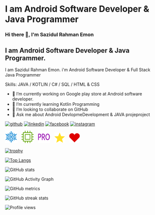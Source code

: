 <h1 style=color: red;> I am Android Software Developer & Java Programmer</h1>


### Hi there 👋, I'm Sazidul Rahman Emon

## I am Android Software Developer & Java Programmer.


I am Sazidul Rahman Emon. i'm Android Software Developer & Full Stack
Java Programmer

Skills: JAVA / KOTLIN / C# / SQL / HTML & CSS

- 🔭 I’m currently working on Google play store at Android software developer. 
- 🌱 I’m currently learning Kotlin Programming  
- 👯 I’m looking to collaborate on GitHub  
- 💬 Ask me about Android DevlopmeDevelopment & JAVA projeproject  


[<img src='https://cdn.jsdelivr.net/npm/simple-icons@3.0.1/icons/github.svg' alt='github' height='40'>](https://github.com/sazidulcse)  [<img src='https://cdn.jsdelivr.net/npm/simple-icons@3.0.1/icons/linkedin.svg' alt='linkedin' height='40'>](https://www.linkedin.com/in/sazidul-rahman-317096217/)  [<img src='https://cdn.jsdelivr.net/npm/simple-icons@3.0.1/icons/facebook.svg' alt='facebook' height='40'>](https://www.facebook.com/sazidulcse)  [<img src='https://cdn.jsdelivr.net/npm/simple-icons@3.0.1/icons/instagram.svg' alt='instagram' height='40'>](https://www.instagram.com/sazidul.cse/)  

<a href='https://archiveprogram.github.com/'><img src='https://raw.githubusercontent.com/acervenky/animated-github-badges/master/assets/acbadge.gif' width='40' height='40'></a> <a href='https://docs.github.com/en/developers'><img src='https://raw.githubusercontent.com/acervenky/animated-github-badges/master/assets/devbadge.gif' width='40' height='40'></a> <a href='https://github.com/pricing'><img src='https://raw.githubusercontent.com/acervenky/animated-github-badges/master/assets/pro.gif' width='40' height='40'></a> <a href='https://stars.github.com/'><img src='https://raw.githubusercontent.com/acervenky/animated-github-badges/master/assets/starbadge.gif' width='35' height='35'></a> <a href='https://docs.github.com/en/github/supporting-the-open-source-community-with-github-sponsors'><img src='https://raw.githubusercontent.com/acervenky/animated-github-badges/master/assets/sponsorbadge.gif' width='35' height='35'></a> 

[![trophy](https://github-profile-trophy.vercel.app/?username=sazidulcse)](https://github.com/ryo-ma/github-profile-trophy)

[![Top Langs](https://github-readme-stats.vercel.app/api/top-langs/?username=sazidulcse)](https://github.com/anuraghazra/github-readme-stats)

![GitHub stats](https://github-readme-stats.vercel.app/api?username=sazidulcse&show_icons=true&count_private=true)  

![GitHub Activity Graph](https://activity-graph.herokuapp.com/graph?username=sazidulcse)  

![GitHub metrics](https://metrics.lecoq.io/sazidulcse)  

![GitHub streak stats](https://github-readme-streak-stats.herokuapp.com/?user=sazidulcse)  

![Profile views](https://gpvc.arturio.dev/sazidulcse)  
